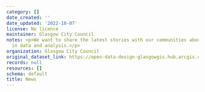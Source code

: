 ```yaml
---
category: []
date_created: ''
date_updated: '2022-10-07'
license: No licence
maintainer: Glasgow City Council
notes: <p>We want to share the latest stories with our communities about developments
  in data and analysis.</p>
organization: Glasgow City Council
original_dataset_link: https://open-data-design-glasgowgis.hub.arcgis.com/pages/GlasgowGIS::news
records: null
resources: []
schema: default
title: News
---
```

